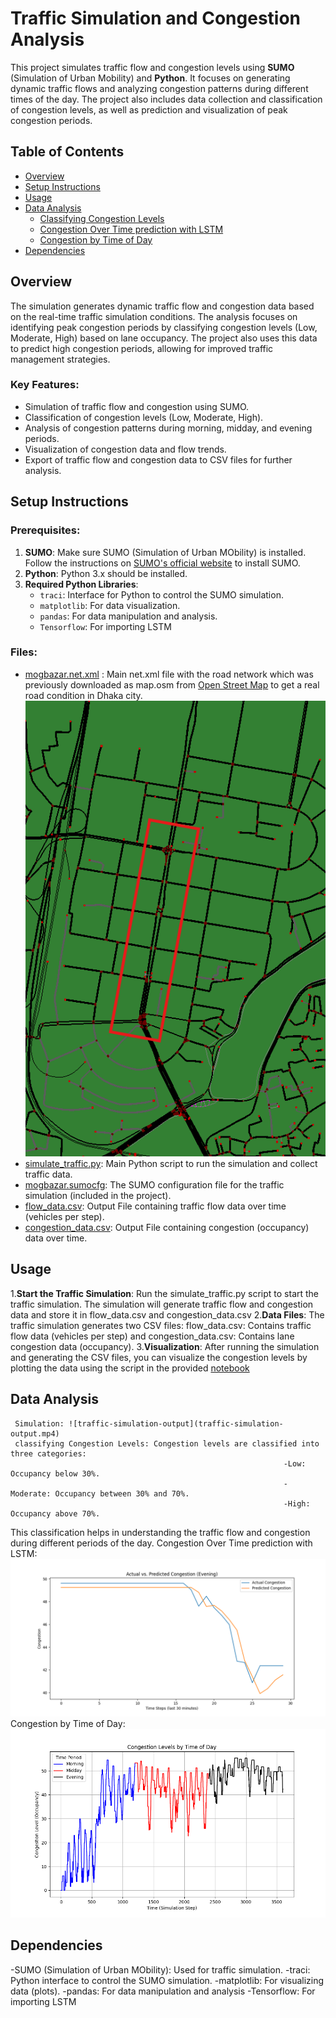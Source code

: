 # Traffic Simulation and Congestion Analysis

This project simulates traffic flow and congestion levels using **SUMO** (Simulation of Urban Mobility) and **Python**. It focuses on generating dynamic traffic flows and analyzing congestion patterns during different times of the day. The project also includes data collection and classification of congestion levels, as well as prediction and visualization of peak congestion periods.

## Table of Contents
- [Overview](#overview)
- [Setup Instructions](#setup-instructions)
- [Usage](#usage)
- [Data Analysis](#data-analysis)
  - [Classifying Congestion Levels](#classifying-congestion-levels)
  - [Congestion Over Time prediction with LSTM](#Congestion-Over-Time-prediction-with-LSTM)
  - [Congestion by Time of Day](#congestion-by-time-of-day)
- [Dependencies](#dependencies)

## Overview
The simulation generates dynamic traffic flow and congestion data based on the real-time traffic simulation conditions. The analysis focuses on identifying peak congestion periods by classifying congestion levels (Low, Moderate, High) based on lane occupancy. The project also uses this data to predict high congestion periods, allowing for improved traffic management strategies.

### Key Features:
- Simulation of traffic flow and congestion using SUMO.
- Classification of congestion levels (Low, Moderate, High).
- Analysis of congestion patterns during morning, midday, and evening periods.
- Visualization of congestion data and flow trends.
- Export of traffic flow and congestion data to CSV files for further analysis.

## Setup Instructions

### Prerequisites:
1. **SUMO**: Make sure SUMO (Simulation of Urban MObility) is installed. Follow the instructions on [SUMO's official website](https://www.eclipse.org/sumo/) to install SUMO.
2. **Python**: Python 3.x should be installed.
3. **Required Python Libraries**:
   - `traci`: Interface for Python to control the SUMO simulation.
   - `matplotlib`: For data visualization.
   - `pandas`: For data manipulation and analysis.
   - `Tensorflow`: For importing LSTM
### Files:
- [mogbazar.net.xml](mogbazar.net.xml) : Main net.xml file with the road network which was previously downloaded as map.osm from [Open Street Map](https://www.openstreetmap.org/search?query=dhaka%20satrasta#map=17/23.759645/90.401087) to get a real road condition in Dhaka city. ![mogbazar](mogbazar.png)
- [simulate_traffic.py](simulate_traffic.py): Main Python script to run the simulation and collect traffic data.
- [mogbazar.sumocfg](mogbazar.sumocfg): The SUMO configuration file for the traffic simulation (included in the project).
- [flow_data.csv](flow_data.csv): Output File containing traffic flow data over time (vehicles per step).
- [congestion_data.csv](congestion_data.csv): Output File containing congestion (occupancy) data over time.

## Usage
1.**Start the Traffic Simulation**: Run the simulate_traffic.py script to start the traffic simulation. The simulation will generate traffic flow and congestion data and store it in flow_data.csv and congestion_data.csv
2.**Data Files**: The traffic simulation generates two CSV files: flow_data.csv: Contains traffic flow data (vehicles per step) and congestion_data.csv: Contains lane congestion data (occupancy).
3.**Visualization**: After running the simulation and generating the CSV files, you can visualize the congestion levels by plotting the data using the script in the provided [notebook](from_SUMO.ipynb)

## Data Analysis
     Simulation: ![traffic-simulation-output](traffic-simulation-output.mp4)
     classifying Congestion Levels: Congestion levels are classified into three categories:
                                                                 -Low: Occupancy below 30%.
                                                                 -Moderate: Occupancy between 30% and 70%.
                                                                 -High: Occupancy above 70%.
This classification helps in understanding the traffic flow and congestion during different periods of the day.
    Congestion Over Time prediction with LSTM: ![congestion_prediction](congestion_prediction.png)
    Congestion by Time of Day: ![Congestion Levels by Time of Day](Congestion_Levels_by_Time_of_Day.png)

## Dependencies
 -SUMO (Simulation of Urban MObility): Used for traffic simulation.
 -traci: Python interface to control the SUMO simulation.
 -matplotlib: For visualizing data (plots).
 -pandas: For data manipulation and analysis
 -Tensorflow: For importing LSTM
 
